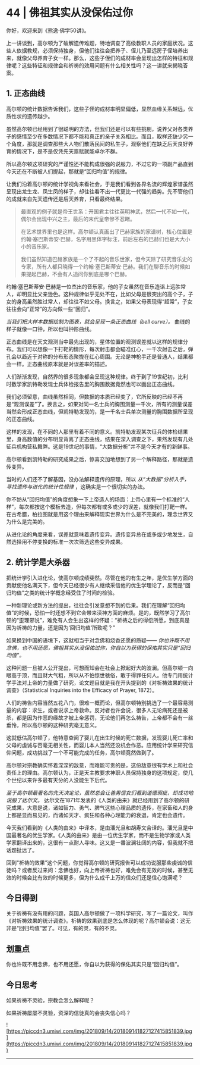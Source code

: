# 44 | 佛祖其实从没保佑过你

你好，欢迎来到《熊逸·佛学50讲》。

上一讲谈到，高尔顿为了破解遗传难题，特地调查了高级教职人员的家庭状况。这些人依据教规，必须保持独身，但他们往往会把养子、侄儿乃至远房子侄培养出来，就像父母养育子女一样。那么，这些子侄们的成材率会呈现出怎样的特征和规律呢？这些特征和规律会和祈祷的效用问题有什么相关性吗？这一讲就来揭晓答案。

## 1. 正态曲线

高尔顿的统计数据告诉我们，这些子侄的成材率明显偏低，显然血缘关系越远，优质性状的遗传越少。

虽然高尔顿已经用到了很聪明的方法，但我们还是可以有些挑剔，说养父对各类养子的感情至少在多数情况下都不能和真正的亲子关系相比。而且，取样还缺少另一个角度，那就是调查那些大人物们散落民间的私生子，观察他们在缺乏后天良好养育的情况下，是不是仅凭先天禀赋就能卓尔不群。

所以高尔顿这项研究的严谨性还不能构成很强的说服力，不过它的一项副产品直到今天还在不断被人们提起，那就是“回归均值”的规律。

让我们沿着高尔顿的统计学视角来看社会，于是我们看到各界名流的辉煌家谱虽然呈现出龙生龙、凤生凤的样子，却往往看不出一代更比一代强的趋势。先不管他们的成就来自先天遗传还是后天养育，只看最终结果。

> 最直观的例子就是帝王世系：开国君主往往英明神武，然后一代不如一代，偶尔会出现中兴之主，最后的末代皇帝惨不忍睹。
> 
> 在艺术世界里也是这样。高尔顿认真画出了巴赫家族的家谱树，核心位置是约翰·塞巴斯蒂安·巴赫，名字用黑体字标注，前后左右的巴赫们也是大大小小的音乐家。
> 
> 我们虽然知道巴赫家族是一个了不起的音乐世家，但今天除了研究音乐史的专家，所有人都只晓得一个约翰·塞巴斯蒂安·巴赫。我们在聊音乐的时候如果提起巴赫，不会有人追问你到底是哪个巴赫。

约翰·塞巴斯蒂安·巴赫是一位杰出的音乐家，他的子女虽然在音乐造诣上远胜常人，却明显比父亲逊色。这种规律似乎无处不在，比如父母是很突出的高个子，子女的身高虽然胜过常人，却往往不如父母。换言之，如果父母表现得“超常”，子女往往会向“正常”的方向做一些“回归”。

 *当我们把大样本数据绘制为图表，就会呈现一条正态曲线（bell curve）。* 曲线的样子就像一口钟，所以也叫钟形曲线。

正态曲线是在天文观测当中最先出现的，星体位置的观测误差就以这样的规律分布。我们可以想像一下打靶的情形，每次射击都会瞄准红心，一千次射击之后，弹孔会以趋近于对称的分布形态聚拢在红心周围。无论是神枪手还是普通人，结果都会一样。正态曲线原本就是对误差率的描述。

人们渐渐发现，自然界的很多现象都会呈现这种规律。终于到了19世纪初，比利时数学家凯特勒发现士兵体检报告里的胸围数据竟然也可以画出正态曲线。

我们必须留意，曲线虽然相同，但数据的本质已经变了，它所反映的已经不再是“观测误差”了。换言之，如果对同一名士兵的胸围测量一千次，所有的测量误差当然会形成正态曲线，但凯特勒发现的，是一千名士兵单次测量的胸围数据所呈现的正态曲线。

这样的发现，在不同的人那里有着不同的意义。凯特勒发现某次征兵的体检结果里，身高数值的分布明显背离了正态曲线，结果在深入调查之下，果然发现有几处征兵机构营私舞弊。这是19世纪的事情，“大数据分析”并不是今天才有的新鲜事。

高尔顿看到凯特勒的研究成果之后，惊喜交加地想到了另一个解释路径，那就是遗传变异。

当时的人们还不了解基因，没办法解释遗传的原理，所以 *从“大数据”分析入手，寻找遗传与进化的统计性规律* ，这确实是一个很切实的办法。

你不妨从“回归均值”的角度想象一下上帝造人的场面：上帝心里有一个标准的“人样”，每次都按这个模板去造，但每次都有或多或少的误差，就像我们打靶一样。在古希腊，柏拉图就是用这个理由来解释现实世界为什么是不完美的，理念世界又为什么是完美的。

从进化论的角度来看，误差就意味着遗传变异。遗传变异总在或多或少地发生，自然选择用不停变换的标准一次次筛选这些变异成果。

## 2. 统计学是大杀器

把统计学引入进化论，使高尔顿成绩斐然。尽管在他的有生之年，是优生学方面的贡献使他名满天下，但今天已经很少有人继续采信他的优生学理论了，反而是“回归均值”之类的统计学概念经受住了时间的检验。

一种新理论或新方法的提出，往往会引发意想不到的后果。我们在理解“回归均值”的时候，恐怕一时还想不到它会带来渎神方面的麻烦。是的，既然学习了高尔顿的“歪理邪说”，难免有人会生出这样的怀疑：“祈祷之后的得偿所愿，到底真是因为祈祷的力量，还是因为‘回归均值’所致呢？”

如果换到中国的语境下，这就相当于对念佛和烧香还愿的质疑—— *你也许既不用念佛，也不用还愿，佛祖其实从没保佑过你，你自以为获得的保佑其实只是“回归均值”。*

这种问题一旦被人公开提出，可想而知会在社会上掀起好大的波澜。但高尔顿一向眼高于顶，而且财大气粗，所以从不怕惊世骇俗，敢于得罪任何人。他专门用统计学手法对上帝的力量做了研究，论文题目就是我在开头提到的《对祈祷效果的统计调查》（Statistical Inquiries into the Efficacy of Prayer, 1872）。

人们的祷告内容当然五花八门，很难一概而论，但高尔顿特别挑选了一个最容易测量的内容：求生，或者说求上帝救命。反对者也许会说，很多人无论病死还是被杀，都是因为作恶的缘故才被上帝惩罚，无论他们再怎么祷告，上帝都不会有一丝垂怜，所以高尔顿的这种研究毫无意义。

这就低估高尔顿了，他特意查阅了婴儿在出生时候的死亡数据，发现婴儿死亡率和父母的虔诚与否毫无相关性，而婴儿本人当然还没机会作恶。应用统计学来研究信仰问题，成功挑战了一个不可能完成的任务，高尔顿竟然做到了。

高尔顿对宗教确实怀着深深的敌意，而难能可贵的是，这份敌意很有学术上和社会责任上的理由。高尔顿认为，正是天主教要求神职人员保持独身的这项规定，使几个世纪以来许多最有天分的人没能生下后代。

 *至于高尔顿最著名的先天决定论，虽然总会让善男信女们看到道德瑕疵，却成功地说服了达尔文。* 达尔文在1871年发表的《人类的由来》就已经用到了高尔顿的研究成果，大意是说，诸如智力、勇气、脾气这些心理品质的遗传，在家畜和人的身上都是显而易见的，而诸如天才、疯狂和各种心理能力的衰退，肯定也会遗传。

今天我们看到的《人类的由来》中译本，是由潘光旦和胡寿文合译的。潘光旦是中国最著名的优生学家。《人类的由来》是由一位优生学家，而不是生物学家或人类学家翻译出来的，这很有一点耐人寻味。这又是一番波澜壮阔的内容，但我就不把话题扯远了。

回到“祈祷的效果”这个问题，你觉得高尔顿的研究报告可以成功说服那些虔诚的信徒吗？或者反过来问：念佛也好，向上帝祈祷也好，难免会有无效的时候，甚至无效的时候会比有效的时候更多，但为什么成千上万的信众们还是信心饱满呢？

## 今日得到

关于祈祷有没有用的问题，英国人高尔顿做了一项科学研究，写了一篇论文，叫作《对祈祷效果的统计调查》。祈祷的效果到底是怎么体现的呢？高尔顿会说：这无非是“回归均值”罢了。可见，有的灵，有的不灵。

## 划重点

你也许既不用念佛，也不用还愿，你自以为获得的保佑其实只是“回归均值”。

## 今日思考

如果祈祷不灵验，宗教会怎么解释呢？

如果祈祷屡屡不灵验，资深的信徒真的会丧失信心吗？

![https://piccdn3.umiwi.com/img/201809/14/201809141827127415851839.jpg](https://piccdn3.umiwi.com/img/201809/14/201809141827127415851839.jpg)

---
